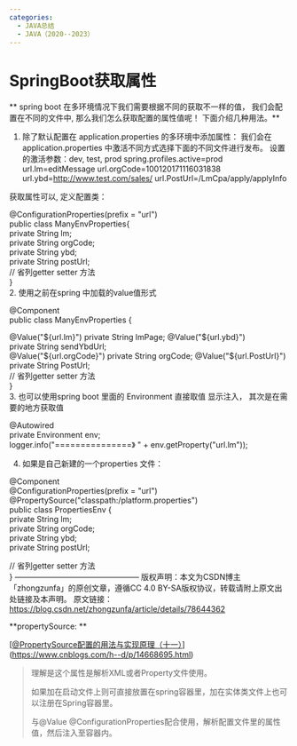 ```yaml
---
categories:
  - JAVA总结
  - JAVA（2020--2023）
---
```

# SpringBoot获取属性

** spring boot 在多环境情况下我们需要根据不同的获取不一样的值， 我们会配置在不同的文件中,
那么我们怎么获取配置的属性值呢！ 下面介绍几种用法。** 

1. 除了默认配置在 application.properties 的多环境中添加属性：
   我们会在application.properties 中激活不同方式选择下面的不同文件进行发布。
   设置的激活参数：dev, test, prod
   spring.profiles.active=prod
   url.lm=editMessage
   url.orgCode=100120171116031838
   url.ybd=http://www.test.com/sales/
   url.PostUrl=/LmCpa/apply/applyInfo  

获取属性可以, 定义配置类：

@ConfigurationProperties(prefix = "url")    
public class  ManyEnvProperties{  
   private String lm;  
   private String orgCode;  
   private String ybd;  
   private String postUrl;  
   // 省列getter setter 方法  
}  
2. 使用之前在spring 中加载的value值形式

@Component  
public class ManyEnvProperties {  

   @Value("${url.lm}")  
   private String lmPage;  
   @Value("${url.ybd}")  
   private String sendYbdUrl;  
   @Value("${url.orgCode}")  
   private String orgCode;  
   @Value("${url.PostUrl}")  
   private String PostUrl;  
   // 省列getter setter 方法  
}  
3. 也可以使用spring boot 里面的 Environment 直接取值
显示注入， 其次是在需要的地方获取值

@Autowired  
private Environment env;  
logger.info("===============》 " + env.getProperty("url.lm"));  

4. 如果是自己新建的一个properties 文件：

@Component  
@ConfigurationProperties(prefix = "url")  
@PropertySource("classpath:/platform.properties")  
public class PropertiesEnv {  
   private String lm;  
   private String orgCode;  
   private String ybd;  
   private String postUrl;  

   // 省列getter setter 方法  
} 
————————————————
版权声明：本文为CSDN博主「zhongzunfa」的原创文章，遵循CC 4.0 BY-SA版权协议，转载请附上原文出处链接及本声明。
原文链接：https://blog.csdn.net/zhongzunfa/article/details/78644362



**propertySource: **

[[@PropertySource配置的用法与实现原理（十一）](https://www.cnblogs.com/h--d/p/14668695.html)](https://www.cnblogs.com/h--d/p/14668695.html)

> 理解是这个属性是解析XML或者Property文件使用。
>
> 如果加在启动文件上则可直接放置在spring容器里，加在实体类文件上也可以注册在Spring容器里。
>
> 与@Value @ConfigurationProperties配合使用，解析配置文件里的属性值，然后注入至容器内。